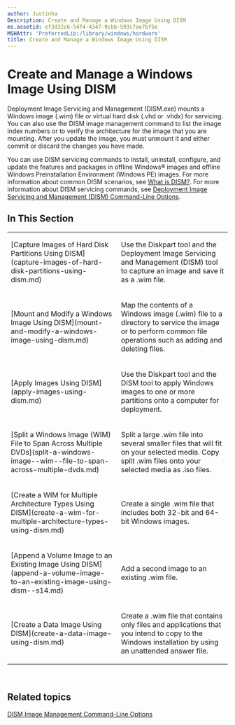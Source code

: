 ```yaml
---
author: Justinha
Description: Create and Manage a Windows Image Using DISM
ms.assetid: ef3d32c6-54f4-4347-9cbb-593c7ae7bf5e
MSHAttr: 'PreferredLib:/library/windows/hardware'
title: Create and Manage a Windows Image Using DISM
---
```


# Create and Manage a Windows Image Using DISM


Deployment Image Servicing and Management (DISM.exe) mounts a Windows image (.wim) file or virtual hard disk (.vhd or .vhdx) for servicing. You can also use the DISM image management command to list the image index numbers or to verify the architecture for the image that you are mounting. After you update the image, you must unmount it and either commit or discard the changes you have made.

You can use DISM servicing commands to install, uninstall, configure, and update the features and packages in offline Windows® images and offline Windows Preinstallation Environment (Windows PE) images. For more information about common DISM scenarios, see [What is DISM?](what-is-dism.md). For more information about DISM servicing commands, see [Deployment Image Servicing and Management (DISM) Command-Line Options](deployment-image-servicing-and-management--dism--command-line-options.md).

## <span id="In_This_Section"></span><span id="in_this_section"></span><span id="IN_THIS_SECTION"></span>In This Section


<table>
<colgroup>
<col width="50%" />
<col width="50%" />
</colgroup>
<tbody>
<tr class="odd">
<td align="left"><p>[Capture Images of Hard Disk Partitions Using DISM](capture-images-of-hard-disk-partitions-using-dism.md)</p></td>
<td align="left"><p>Use the Diskpart tool and the Deployment Image Servicing and Management (DISM) tool to capture an image and save it as a .wim file.</p></td>
</tr>
<tr class="even">
<td align="left"><p>[Mount and Modify a Windows Image Using DISM](mount-and-modify-a-windows-image-using-dism.md)</p></td>
<td align="left"><p>Map the contents of a Windows image (.wim) file to a directory to service the image or to perform common file operations such as adding and deleting files.</p></td>
</tr>
<tr class="odd">
<td align="left"><p>[Apply Images Using DISM](apply-images-using-dism.md)</p></td>
<td align="left"><p>Use the Diskpart tool and the DISM tool to apply Windows images to one or more partitions onto a computer for deployment.</p></td>
</tr>
<tr class="even">
<td align="left"><p>[Split a Windows Image (WIM) File to Span Across Multiple DVDs](split-a-windows-image--wim--file-to-span-across-multiple-dvds.md)</p></td>
<td align="left"><p>Split a large .wim file into several smaller files that will fit on your selected media. Copy split .wim files onto your selected media as .iso files.</p></td>
</tr>
<tr class="odd">
<td align="left"><p>[Create a WIM for Multiple Architecture Types Using DISM](create-a-wim-for-multiple-architecture-types-using-dism.md)</p></td>
<td align="left"><p>Create a single .wim file that includes both 32-bit and 64-bit Windows images.</p></td>
</tr>
<tr class="even">
<td align="left"><p>[Append a Volume Image to an Existing Image Using DISM](append-a-volume-image-to-an-existing-image-using-dism--s14.md)</p></td>
<td align="left"><p>Add a second image to an existing .wim file.</p></td>
</tr>
<tr class="odd">
<td align="left"><p>[Create a Data Image Using DISM](create-a-data-image-using-dism.md)</p></td>
<td align="left"><p>Create a .wim file that contains only files and applications that you intend to copy to the Windows installation by using an unattended answer file.</p></td>
</tr>
</tbody>
</table>

 

## <span id="related_topics"></span>Related topics


[DISM Image Management Command-Line Options](dism-image-management-command-line-options-s14.md)

 

 






